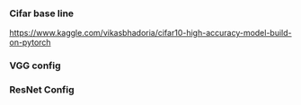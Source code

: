 ### Cifar base line
https://www.kaggle.com/vikasbhadoria/cifar10-high-accuracy-model-build-on-pytorch

### VGG config

### ResNet Config